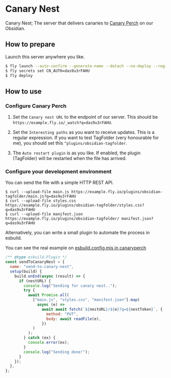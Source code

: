 # Canary Nest

Canary Nest; The server that delivers canaries to [Canary Perch](https://github.com/vrtmrz/canaryperch) on our Obsidian.

## How to prepare

Launch this server anywhere you like.

```bash
$ fly launch --auto-confirm --generate-name --detach --no-deploy --region nrt
$ fly secrets set CN_AUTH=das9u3rFAHU
$ fly deploy
```

## How to use

### Configure Canary Perch

1. Set the `Canary nest URL` to the endpoint of our server.
   This should be `https://example.fly.io/_watch?q=das9u3rFAHU`.

2. Set the `Interesting paths` as you want to receive updates. This is a regular expression. If you want to test TagFolder (very honourable for me), you should set this `^plugins/obsidian-tagfolder`.

3. The `Auto restart plugin` is as you like. If enabled, the plugin (TagFolder) will be restarted when the file has arrived.

### Configure your development environment

You can send the file with a simple HTTP REST API.

```
$ curl --upload-file main.js https://example.fly.io/plugins/obsidian-tagfolder/main.js?q=das9u3rFAHU
$ curl --upload-file styles.css https://example.fly.io/plugins/obsidian-tagfolder/styles.css?q=das9u3rFAHU
$ curl --upload-file manifest.json https://example.fly.io/plugins/obsidian-tagfolder/ manifest.json?q=das9u3rFAHU
```

Alternatively, you can write a small plugin to automate the process in esbuild.

You can see the real example on [esbuild.config.mjs in canaryperch]()
```javascript
/** @type esbuild.Plugin */
const sendToCanaryNest = {
  name: "send-to-canary-nest",
  setup(build) {
    build.onEnd(async (result) => {
      if (nestURL) {
        console.log("Sending for canary nest..");
        try {
          await Promise.all(
            ["main.js", "styles.css", "manifest.json"].map(
              async (e) =>
                await await fetch(`${nestURL}/${e}?q=${nestToken}`, {
                  method: "PUT",
                  body: await readFile(e),
                })
            )
          );
        } catch (ex) {
          console.error(ex);
        }
        console.log("Sending done!");
      }
    });
  },
};
```
